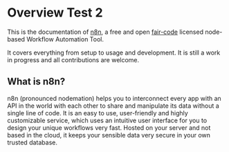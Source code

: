 # Overview Test 2

This is the documentation of [n8n](https://n8n.io/), a free and open [fair-code](http://faircode.io) licensed node-based Workflow Automation Tool.

It covers everything from setup to usage and development. It is still a work in progress and all contributions are welcome.


## What is n8n?

n8n (pronounced nodemation) helps you to interconnect every app with an API in the world with each other to share and manipulate its data without a single line of code. It is an easy to use, user-friendly and highly customizable service, which uses an intuitive user interface for you to design your unique workflows very fast. Hosted on your server and not based in the cloud, it keeps your sensible data very secure in your own trusted database.
